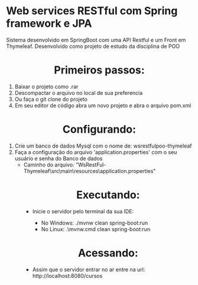# Web services RESTful com Spring framework e JPA
Sistema desenvolvido em SpringBoot com uma API Restful e um Front em Thymeleaf. Desenvolvido como projeto de estudo da disciplina de POO

<h1 align="center">Primeiros passos:</h1>
<ol>
  <li>Baixar o projeto como .rar</li>
  <li>Descompactar o arquivo no local de sua preferencia</li>
  <li>Ou faça o git clone do projeto</li>
<li>Em seu editor de código abra um novo projeto e abra o arquivo pom.xml</li>
</ol>
<h1 align="center">Configurando:</h1>

<ol>
  <li>Crie um banco de dados Mysql com o nome de: wsrestfulpoo-thymeleaf</li>
  <li>Faça a configuração do arquivo 'application.properties' com o seu usuário e senha do Banco de dados
    <ul>
      <li>Caminho do arquivo: "WsRestFul-Thymeleaf\src\main\resources\application.properties"</li>
    </ul>
 <ol>
   
   
   
 <h1 align="center">Executando:</h1>
<ul>
  <li>Inicie o servidor pelo terminal da sua IDE:</li>
  <ul>
    <li>No Windows: ./mvnw clean spring-boot:run</li>
    <li>No Linux: .\mvnw.cmd clean spring-boot:run</li>
  </ul>
</ul>

   <h1 align="center">Acessando:</h1>
<ul>
  <li>Assim que o servidor entrar no ar entre na url: http://localhost:8080/cursos</li>
   </ul>

